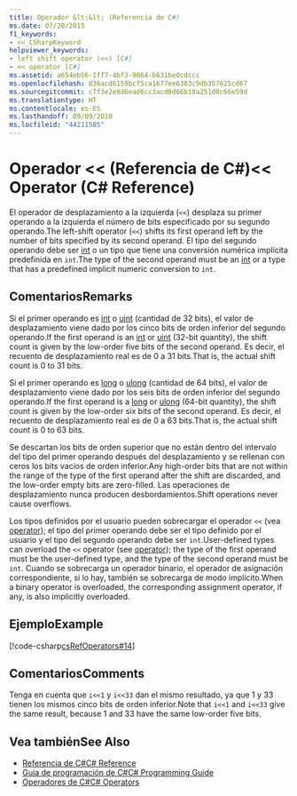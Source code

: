 ```yaml
---
title: Operador &lt;&lt; (Referencia de C#)
ms.date: 07/20/2015
f1_keywords:
- <<_CSharpKeyword
helpviewer_keywords:
- left shift operator (<<) [C#]
- << operator [C#]
ms.assetid: a654eb56-1ff7-4bf3-9064-b631be0cdccc
ms.openlocfilehash: 036acd6159bcf5ca1677ee6383c9db357625cd67
ms.sourcegitcommit: c7f3e2e9d6ead6cc3acd0d66b10a251d0c66e59d
ms.translationtype: HT
ms.contentlocale: es-ES
ms.lasthandoff: 09/09/2018
ms.locfileid: "44211585"
---
```

# <a name="ltlt-operator-c-reference"></a><span data-ttu-id="3521f-102">Operador &lt;&lt; (Referencia de C#)</span><span class="sxs-lookup"><span data-stu-id="3521f-102">&lt;&lt; Operator (C# Reference)</span></span>
<span data-ttu-id="3521f-103">El operador de desplazamiento a la izquierda (`<<`) desplaza su primer operando a la izquierda el número de bits especificado por su segundo operando.</span><span class="sxs-lookup"><span data-stu-id="3521f-103">The left-shift operator (`<<`) shifts its first operand left by the number of bits specified by its second operand.</span></span> <span data-ttu-id="3521f-104">El tipo del segundo operando debe ser [int](../../../csharp/language-reference/keywords/int.md) o un tipo que tiene una conversión numérica implícita predefinida en `int`.</span><span class="sxs-lookup"><span data-stu-id="3521f-104">The type of the second operand must be an [int](../../../csharp/language-reference/keywords/int.md) or a type that has a predefined implicit numeric conversion to `int`.</span></span>  
  
## <a name="remarks"></a><span data-ttu-id="3521f-105">Comentarios</span><span class="sxs-lookup"><span data-stu-id="3521f-105">Remarks</span></span>  
 <span data-ttu-id="3521f-106">Si el primer operando es [int](../../../csharp/language-reference/keywords/int.md) o [uint](../../../csharp/language-reference/keywords/uint.md) (cantidad de 32 bits), el valor de desplazamiento viene dado por los cinco bits de orden inferior del segundo operando.</span><span class="sxs-lookup"><span data-stu-id="3521f-106">If the first operand is an [int](../../../csharp/language-reference/keywords/int.md) or [uint](../../../csharp/language-reference/keywords/uint.md) (32-bit quantity), the shift count is given by the low-order five bits of the second operand.</span></span> <span data-ttu-id="3521f-107">Es decir, el recuento de desplazamiento real es de 0 a 31 bits.</span><span class="sxs-lookup"><span data-stu-id="3521f-107">That is, the actual shift count is 0 to 31 bits.</span></span>  
  
 <span data-ttu-id="3521f-108">Si el primer operando es [long](../../../csharp/language-reference/keywords/long.md) o [ulong](../../../csharp/language-reference/keywords/ulong.md) (cantidad de 64 bits), el valor de desplazamiento viene dado por los seis bits de orden inferior del segundo operando.</span><span class="sxs-lookup"><span data-stu-id="3521f-108">If the first operand is a [long](../../../csharp/language-reference/keywords/long.md) or [ulong](../../../csharp/language-reference/keywords/ulong.md) (64-bit quantity), the shift count is given by the low-order six bits of the second operand.</span></span> <span data-ttu-id="3521f-109">Es decir, el recuento de desplazamiento real es de 0 a 63 bits.</span><span class="sxs-lookup"><span data-stu-id="3521f-109">That is, the actual shift count is 0 to 63 bits.</span></span>  
  
 <span data-ttu-id="3521f-110">Se descartan los bits de orden superior que no están dentro del intervalo del tipo del primer operando después del desplazamiento y se rellenan con ceros los bits vacíos de orden inferior.</span><span class="sxs-lookup"><span data-stu-id="3521f-110">Any high-order bits that are not within the range of the type of the first operand after the shift are discarded, and the low-order empty bits are zero-filled.</span></span> <span data-ttu-id="3521f-111">Las operaciones de desplazamiento nunca producen desbordamientos.</span><span class="sxs-lookup"><span data-stu-id="3521f-111">Shift operations never cause overflows.</span></span>  
  
 <span data-ttu-id="3521f-112">Los tipos definidos por el usuario pueden sobrecargar el operador `<<` (vea [operator](../../../csharp/language-reference/keywords/operator.md)); el tipo del primer operando debe ser el tipo definido por el usuario y el tipo del segundo operando debe ser `int`.</span><span class="sxs-lookup"><span data-stu-id="3521f-112">User-defined types can overload the `<<` operator (see [operator](../../../csharp/language-reference/keywords/operator.md)); the type of the first operand must be the user-defined type, and the type of the second operand must be `int`.</span></span> <span data-ttu-id="3521f-113">Cuando se sobrecarga un operador binario, el operador de asignación correspondiente, si lo hay, también se sobrecarga de modo implícito.</span><span class="sxs-lookup"><span data-stu-id="3521f-113">When a binary operator is overloaded, the corresponding assignment operator, if any, is also implicitly overloaded.</span></span>  
  
## <a name="example"></a><span data-ttu-id="3521f-114">Ejemplo</span><span class="sxs-lookup"><span data-stu-id="3521f-114">Example</span></span>  
 [!code-csharp[csRefOperators#14](../../../csharp/language-reference/operators/codesnippet/CSharp/left-shift-operator_1.cs)]  
  
## <a name="comments"></a><span data-ttu-id="3521f-115">Comentarios</span><span class="sxs-lookup"><span data-stu-id="3521f-115">Comments</span></span>  
 <span data-ttu-id="3521f-116">Tenga en cuenta que `i<<1` y `i<<33` dan el mismo resultado, ya que 1 y 33 tienen los mismos cinco bits de orden inferior.</span><span class="sxs-lookup"><span data-stu-id="3521f-116">Note that `i<<1` and `i<<33` give the same result, because 1 and 33 have the same low-order five bits.</span></span>  
  
## <a name="see-also"></a><span data-ttu-id="3521f-117">Vea también</span><span class="sxs-lookup"><span data-stu-id="3521f-117">See Also</span></span>

- [<span data-ttu-id="3521f-118">Referencia de C#</span><span class="sxs-lookup"><span data-stu-id="3521f-118">C# Reference</span></span>](../../../csharp/language-reference/index.md)  
- [<span data-ttu-id="3521f-119">Guía de programación de C#</span><span class="sxs-lookup"><span data-stu-id="3521f-119">C# Programming Guide</span></span>](../../../csharp/programming-guide/index.md)  
- [<span data-ttu-id="3521f-120">Operadores de C#</span><span class="sxs-lookup"><span data-stu-id="3521f-120">C# Operators</span></span>](../../../csharp/language-reference/operators/index.md)
